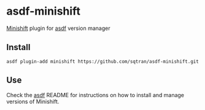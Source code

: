 # asdf-minishift

[Minishift](https://github.com/minishift/minishift) plugin for [asdf](https://github.com/asdf-vm/asdf) version manager

## Install

```
asdf plugin-add minishift https://github.com/sqtran/asdf-minishift.git
```

## Use

Check the [asdf](https://github.com/asdf-vm/asdf) README for instructions on how to install and manage versions of Minishift.